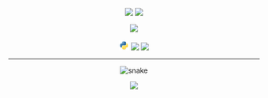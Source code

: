 <p align = "center">
  <img  src = "https://github-readme-stats.vercel.app/api?username=XeroxOnTop&show_icons=true&theme=radical&line_height=27">
  <img src = "https://github-readme-stats.vercel.app/api/top-langs/?username=XeroxOnTop&hide=html,css,java,shaderlab,kotlin,hlsl&theme=radical">
</p>
<p align = "center">
 <img  src="https://github-readme-streak-stats.herokuapp.com/?user=XeroxOnTop&show_icons=true&locale=en&layout=compact&theme=radical&line_height=0" />
</p>
<p align="center">
<img src="https://github.com/devicons/devicon/blob/master/icons/python/python-original.svg" width="20"/>
<img src="https://img.shields.io/badge/-HTML5-E34F26?style=flat-square&logo=html5&logoColor=white"/>
<img src="https://img.shields.io/badge/-CSS3-1572B6?style=flat-square&logo=css3"/>
</p>
<hr>
<p align="center">
  <img src="https://github.com/XeroxOnTop/XeroxOnTop/blob/main/github-contribution-grid-snake.svg" alt="snake"></center>
</p>

<p align="center">
  <img src="https://komarev.com/ghpvc/?username=XeroxOnTop&color=blue" />
</p>
